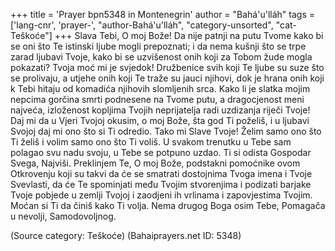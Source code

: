 +++
title = 'Prayer bpn5348 in Montenegrin'
author = "Bahá'u'lláh"
tags = ['lang-cnr', 'prayer-', "author-Bahá'u'lláh", "category-unsorted", "cat-Teškoće"]
+++
Slava Tebi, O moj Bože! Da nije patnji na putu Tvome kako bi se oni što Te istinski ljube mogli prepoznati; i da nema kušnji što se trpe zarad ljubavi Tvoje, kako bi se uzvišenost onih koji za Tobom žude mogla pokazati? Tvoja moć mi je svjedok! Družbenice svih koji Te ljube su suze što se prolivaju, a utjehe onih koji Te traže su jauci njihovi, dok je hrana onih koji k Tebi hitaju od komadića njihovih slomljenih srca.
Kako li je slatka mojim nepcima gorčina smrti podnesene na Tvome putu, a dragocjenost meni najveća, izloženost kopljima Tvojih neprijatelja radi uzdizanja riječi Tvoje! Daj mi da u Vjeri Tvojoj okusim, o moj Bože, šta god Ti poželiš, i u ljubavi Svojoj daj mi ono što si Ti odredio.
Tako mi Slave Tvoje! Želim samo ono što Ti želiš i volim samo ono što Ti voliš. U svakom trenutku u Tebe sam polagao svu nadu svoju, u Tebe se potpuno uzdao. Ti si odista Gospodar Svega, Najviši.
Preklinjem Te, O moj Bože, podstakni pomoćnike ovom Otkrovenju koji su takvi da će se smatrati dostojnima Tvoga imena i Tvoje Svevlasti, da će Te spominjati među Tvojim stvorenjima i podizati barjake Tvoje pobjede u zemlji Tvojoj i zaodjeni ih vrlinama i zapovjestima Tvojim.
Moćan si Ti da činiš kako Ti volja. Nema drugog Boga osim Tebe, Pomagača u nevolji, Samodovoljnog.

(Source category: Teškoće)
(Bahaiprayers.net ID: 5348)
